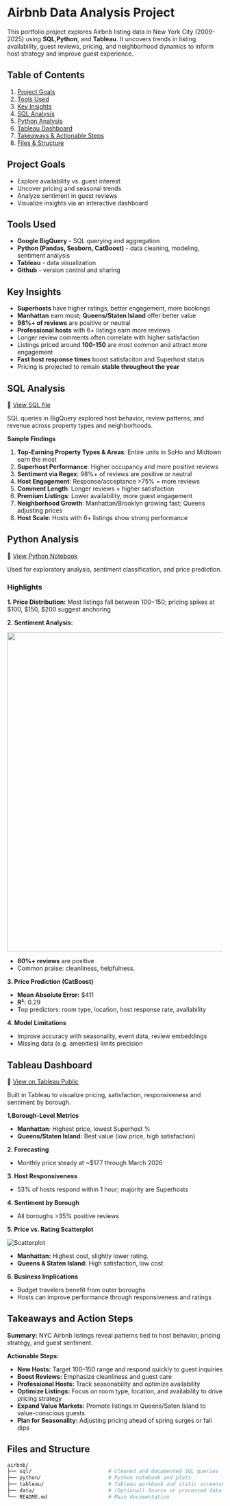 # Airbnb Data Analysis Project

This portfolio project explores Airbnb listing data in New York City (2009-2025) using **SQL**,**Python**, and **Tableau**. It uncovers trends in listing availability, guest reviews, pricing, and neighborhood dynamics to inform host strategy and improve guest experience.

## Table of Contents

1. [Project Goals](#project-goals)
2. [Tools Used](#tools-used)
3. [Key Insights](#key-insights)
4. [SQL Analysis](sql-analysis)
5. [Python Analysis](python-analysis)
6. [Tableau Dashboard](tableau-dashboard)
7. [Takeaways & Actionable Steps](takeaways-&-actionable-steps)
8. [Files & Structure](files-&-structure)

## Project Goals
- Explore availability vs. guest interest
- Uncover pricing and seasonal trends
- Analyze sentiment in guest reviews
- Visualize insights via an interactive dashboard

## Tools Used
- **Google BigQuery** - SQL querying and aggregation
- **Python (Pandas, Seaborn, CatBoost)** - data cleaning, modeling, sentiment analysis
- **Tableau** - data visualization 
- **Github** - version control and sharing

## Key Insights
- **Superhosts** have higher ratings, better engagement, more bookings
- **Manhattan** earn most; **Queens/Staten Island** offer better value
- **98%+ of reviews** are positive or neutral
- **Professional hosts** with 6+ listings earn more reviews
- Longer review comments often correlate with higher satisfaction
- Listings priced around **100-150** are most common and attract more engagement
- **Fast host response times** boost satisfaciton and Superhost status
- Pricing is projected to remain **stable throughout the year**

## SQL Analysis 
📎 [View SQL file](airbnb.sql) 

SQL queries in BigQuery explored host behavior, review patterns, and revenue across property types and neighborhoods.

**Sample Findings**
1. **Top-Earning Property Types & Areas**: Entire units in SoHo and Midtown earn the most  
2. **Superhost Performance**: Higher occupancy and more positive reviews  
3. **Sentiment via Regex**: 98%+ of reviews are positive or neutral  
4. **Host Engagement**: Response/acceptance >75% = more reviews  
5. **Comment Length**: Longer reviews = higher satisfaction  
6. **Premium Listings**: Lower availability, more guest engagement  
7. **Neighborhood Growth**: Manhattan/Brooklyn growing fast; Queens adjusting prices  
8. **Host Scale**: Hosts with 6+ listings show strong performance 

## Python Analysis
📎 [View Python Notebook](airbnb.ipynb)

Used for exploratory analysis, sentiment classification, and price prediction.

### Highlights 

**1. Price Distribution:** Most listings fall between $100-$150; pricing spikes at $100, $150, $200 suggest anchoring

**2. Sentiment Analysis:**

<div align="center">
  <img width="1415" height="743" alt="Sentiment Chart" src="https://github.com/user-attachments/assets/e07781eb-b954-4b0f-a638-e32bdfb5a130" />
</div>

- **80%+ reviews** are positive
- Common praise: cleanliness, helpfulness.

**3. Price Prediction (CatBoost)**
- **Mean Absolute Error:** $411
- **R²:** 0.29
- Top predictors: room type, location, host response rate, availability

**4. Model Limitations**
- Improve accuracy with seasonality, event data, review embeddings
- Missing data (e.g. amenities) limits precision 

## Tableau Dashboard
📎 [View on Tableau Public](https://public.tableau.com/app/profile/z.w8482/viz/airbnb_17514207758520/AirBnb)

Built in Tableau to visualize pricing, satisfaction, responsiveness and sentiment by borough.

**1.Borough-Level Metrics**
- **Manhattan**: Highest price, lowest Superhost %
- **Queens/Staten Island:** Best value (low price, high satisfaction)

**2. Forecasting**
- Monthly price steady at ~$177 through March 2026

**3. Host Responsiveness**
- 53% of hosts respond within 1 hour; majority are Superhosts

**4. Sentiment by Borough**
- All boroughs >35% positive reviews

**5. Price vs. Rating Scatterplot**

![Scatterplot](https://github.com/user-attachments/assets/f3668c05-ff51-46c4-ab3c-1844b66ce6a6)  

- **Manhattan:** Highest cost, slightly lower rating.
- **Queens & Staten Island:** High satisfaction, low cost

**6. Business Implications**
- Budget travelers benefit from outer boroughs
- Hosts can improve performance through responsiveness and ratings

## Takeaways and Action Steps

**Summary:**
NYC Airbnb listings reveal patterns tied to host behavior, pricing strategy, and guest sentiment.

**Actionable Steps:**
- **New Hosts:** Target $100–$150 range and respond quickly to guest inquiries
- **Boost Reviews:** Emphasize cleanliness and guest care
- **Professional Hosts:** Track seasonability and optimize availability
- **Optimize Listings:** Focus on room type, location, and availability to drive pricing strategy
- **Expand Value Markets:** Promote listings in Queens/Saten Island to value-conscious guests
- **Plan for Seasonality:** Adjusting pricing ahead of spring surges or fall dips  

## Files and Structure

```bash
airbnb/
├── sql/                         # Cleaned and documented SQL queries
├── python/                      # Python notebook and plots
├── tableau/                     # Tableau workbook and static screenshots
├── data/                        # (Optional) Source or processed data
└── README.md                    # Main documentation

